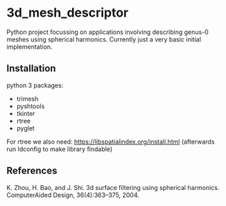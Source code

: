 # 3d_mesh_descriptor
Python project focussing on applications involving describing genus-0 meshes using spherical harmonics.
Currently just a very basic initial implementation.

## Installation
python 3
packages:
 - trimesh
 - pyshtools
 - tkinter
 - rtree
 - pyglet

For rtree we also need:
https://libspatialindex.org/install.html (afterwards run ldconfig to make library findable)

## References
K. Zhou, H. Bao, and J. Shi. 3d surface filtering using spherical harmonics. ComputerAided Design, 36(4):363–375, 2004.
